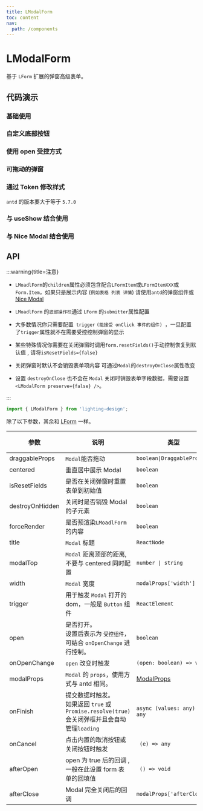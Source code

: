 ```yaml
---
title: LModalForm
toc: content
nav:
  path: /components
---
```


# LModalForm

基于 `LForm` 扩展的弹窗高级表单。

## 代码演示

### 基础使用

<code src='./demos/Demo1.tsx'></code>

### 自定义底部按钮

<code src='./demos/Demo2.tsx'></code>

### 使用 open 受控方式

<code src='./demos/Demo3.tsx'></code>

### 可拖动的弹窗

<code src='./demos/Demo4.tsx'></code>

### 通过 Token 修改样式

`antd` 的版本要大于等于 `5.7.0`

<code src='./demos/Demo5.tsx'></code>

### 与 useShow 结合使用

<code src='./demos/Demo7.tsx'></code>

### 与 Nice Modal 结合使用

<code src='./demos/Demo6.tsx'></code>

## API

:::warning{title=注意}

- `LMoadlForm`的`children`属性必须包含配合`LFormItem`或`LFormItemXXX`或`Form.Item`，如果只是展示内容 (`例如表格 列表 详情`) 请使用`antd`的弹窗组件或[Nice Modal](https://github.com/eBay/nice-modal-react)

- `LMoadlForm` 的`底部操作栏`通过 `LForm` 的`submitter`属性配置

- 大多数情况你只需要配置` trigger` `(能接受 onClick 事件的组件) `，一旦配置了`trigger`属性就不在需要受控控制弹窗的显示

- 某些特殊情况你需要在关闭弹窗时调用`form.resetFields()`手动控制恢复到默认值 , 请将`isResetFields={false}`

- 关闭弹窗时默认不会销毁表单项内容 可通过`Modal`的`destroyOnClose`属性改变

- 设置 `destroyOnClose` 也不会在 `Modal` 关闭时销毁表单字段数据，需要设置 `<LModalForm preserve={false} />`。

:::

```ts
import { LModalForm } from 'lighting-design';
```

除了以下参数，其余和 [LForm](/components/form#api) 一样。

| 参数            | 说明                                                                                            | 类型                         | 默认值  |
| --------------- | ----------------------------------------------------------------------------------------------- | ---------------------------- | ------- |
| draggableProps  | `Modal`能否拖动                                                                                 | `boolean\|DraggableProps`    | `false` |
| centered        | 垂直居中展示 Modal                                                                              | `boolean`                    | `false` |
| isResetFields   | 是否在关闭弹窗时重置表单到初始值                                                                | `boolean`                    | `true`  |
| destroyOnHidden | 关闭时是否销毁 Modal 的子元素                                                                   | `boolean`                    | `true`  |
| forceRender     | 是否预渲染`LMoadlForm`的内容                                                                    | `boolean`                    | `false` |
| title           | `Modal` 标题                                                                                    | `ReactNode`                  | `-`     |
| modalTop        | `Modal` 距离顶部的距离, 不要与 centered 同时配置                                                | `number \| string`           | `20vh`  |
| width           | `Modal` 宽度                                                                                    | `modalProps['width']`        | `600`   |
| trigger         | 用于触发 `Modal` 打开的 dom，一般是 `Button` 组件                                               | `ReactElement`               | `-`     |
| open            | 是否打开。<br/>设置后表示为 `受控组件`，可结合 `onOpenChange` 进行控制。                        | `boolean`                    | `-`     |
| onOpenChange    | `open` 改变时触发                                                                               | `(open: boolean) => void`    | `- `    |
| modalProps      | `Modal` 的 `props`，使用方式与 antd 相同。                                                      | [ModalProps]                 | `-`     |
| onFinish        | 提交数据时触发。<br>如果返回 `true` 或 `Promise.resolve(true)`会关闭弹框并且会自动管理`loading` | `async (values: any) => any` | `-`     |
| onCancel        | 点击内置的取消按钮或关闭按钮时触发                                                              | ` (e) => any`                | `-`     |
| afterOpen       | open 为 true 后的回调 , 一般在此设置 form 表单的回填值                                          | ` () => void`                | `-`     |
| afterClose      | Modal 完全关闭后的回调                                                                          | `modalProps['afterClose']`   | `-`     |

[ModalProps]: https://ant.design/components/modal-cn/#api
